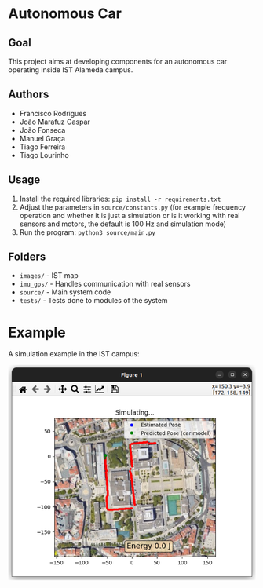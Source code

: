 # Autonomous Car 

## Goal
This project aims at developing components for an autonomous car operating inside IST Alameda campus. 

## Authors
- Francisco Rodrigues
- João Marafuz Gaspar
- João Fonseca
- Manuel Graça
- Tiago Ferreira
- Tiago Lourinho

## Usage
1. Install the required libraries: `pip install -r requirements.txt`
2. Adjust the parameters in `source/constants.py` (for example frequency operation and whether it is just a simulation or is it working with real sensors and motors, the default is 100 Hz and simulation mode) 
3. Run the program: `python3 source/main.py`

## Folders

- `images/` - IST map
- `imu_gps/` - Handles communication with real sensors
- `source/` - Main system code
- `tests/` - Tests done to modules of the system


# Example

A simulation example in the IST campus:

![A simulation example in the IST campus](/images/example.png "IST")
